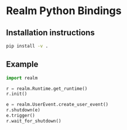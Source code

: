 # Realm Python Bindings

## Installation instructions

```bash
pip install -v .
```

## Example

```python
import realm

r = realm.Runtime.get_runtime()
r.init()

e = realm.UserEvent.create_user_event()
r.shutdown(e)
e.trigger()
r.wait_for_shutdown()
```